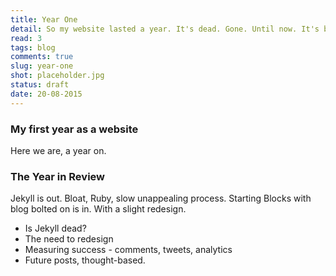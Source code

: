 ```yaml
---
title: Year One
detail: So my website lasted a year. It's dead. Gone. Until now. It's been reincarnated. Yay.
read: 3
tags: blog
comments: true
slug: year-one
shot: placeholder.jpg
status: draft
date: 20-08-2015
---
```


### My first year as a website

Here we are, a year on.

### The Year in Review

Jekyll is out. Bloat, Ruby, slow unappealing process. Starting Blocks with blog bolted on is in. With a slight redesign.

- Is Jekyll dead?
- The need to redesign
- Measuring success - comments, tweets, analytics
- Future posts, thought-based.
